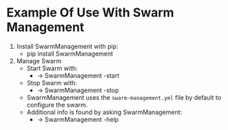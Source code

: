 # Example Of Use With Swarm Management
1. Install SwarmManagement with pip:
    - pip install SwarmManagement
2. Manage Swarm
    - Start Swarm with:
        - -> SwarmManagement -start
    - Stop Swarm with:
        - -> SwarmManagement -stop
    - SwarmManagement uses the `swarm-management.yml` file by default to configure the swarm.
    - Additional info is found by asking SwarmManagement:
        - -> SwarmManagement -help
